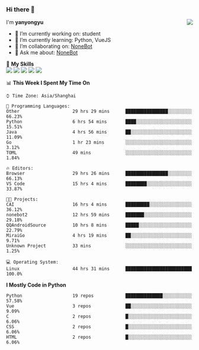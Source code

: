 ### Hi there 👋

<a href="#">
  <img align="right" src="https://github-readme-stats.vercel.app/api?username=yanyongyu&count_private=true&show_icons=true&bg_color=15,f2f7fd,E0EAFC" />
</a>

I'm **yanyongyu**

- 🔭 I’m currently working on: student
- 🌱 I’m currently learning: Python, VueJS
- 👯 I’m collaborating on: [NoneBot](https://github.com/nonebot)
- 💬 Ask me about: [NoneBot](https://github.com/nonebot)

🌟 **My Skills**  
![](https://img.shields.io/badge/-Python-3e74a2?style=flat-square&logo=Python&logoColor=fff)
![](https://img.shields.io/badge/-Vue-4fc08d?style=flat-square&logo=Vue.js&logoColor=fff)
![](https://img.shields.io/badge/-Node.js-339933?style=flat-square&logo=Node.js&logoColor=fff)
![](https://img.shields.io/badge/-Docker-2496ED?style=flat-square&logo=Docker&logoColor=fff)
![](https://img.shields.io/badge/-Linux-000000?style=flat-square&logo=Linux&logoColor=fff)

<!--START_SECTION:waka-->
📊 **This Week I Spent My Time On** 

```text
⌚︎ Time Zone: Asia/Shanghai

💬 Programming Languages: 
Other                    29 hrs 29 mins      ████████████████░░░░░░░░░   66.23% 
Python                   6 hrs 54 mins       ████░░░░░░░░░░░░░░░░░░░░░   15.51% 
Java                     4 hrs 56 mins       ██░░░░░░░░░░░░░░░░░░░░░░░   11.09% 
Go                       1 hr 23 mins        ░░░░░░░░░░░░░░░░░░░░░░░░░   3.12% 
TOML                     49 mins             ░░░░░░░░░░░░░░░░░░░░░░░░░   1.84%

🔥 Editors: 
Browser                  29 hrs 26 mins      ████████████████░░░░░░░░░   66.13% 
VS Code                  15 hrs 4 mins       ████████░░░░░░░░░░░░░░░░░   33.87%

🐱‍💻 Projects: 
CAI                      16 hrs 4 mins       █████████░░░░░░░░░░░░░░░░   36.12% 
nonebot2                 12 hrs 59 mins      ███████░░░░░░░░░░░░░░░░░░   29.18% 
QQAndroidSource          10 hrs 8 mins       █████░░░░░░░░░░░░░░░░░░░░   22.79% 
MiraiGo                  4 hrs 19 mins       ██░░░░░░░░░░░░░░░░░░░░░░░   9.71% 
Unknown Project          33 mins             ░░░░░░░░░░░░░░░░░░░░░░░░░   1.25%

💻 Operating System: 
Linux                    44 hrs 31 mins      █████████████████████████   100.0%

```

**I Mostly Code in Python** 

```text
Python                   19 repos            ██████████████░░░░░░░░░░░   57.58% 
Vue                      3 repos             ██░░░░░░░░░░░░░░░░░░░░░░░   9.09% 
C                        2 repos             █░░░░░░░░░░░░░░░░░░░░░░░░   6.06% 
CSS                      2 repos             █░░░░░░░░░░░░░░░░░░░░░░░░   6.06% 
HTML                     2 repos             █░░░░░░░░░░░░░░░░░░░░░░░░   6.06%

```



<!--END_SECTION:waka-->
